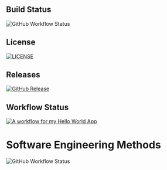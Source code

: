 




## Build Status
![GitHub Workflow Status](https://img.shields.io/github/actions/workflow/status/DwayneWilliams3372/devops/main.yml?branch=master)

## License
[![LICENSE](https://img.shields.io/github/license/DwayneWilliams3372/devops.svg?style=flat-square)](https://github.com/DwayneWilliams3372/devops/blob/master/LICENSE)

## Releases
[![GitHub Release](https://img.shields.io/github/v/release/DwayneWilliams3372/devops?style=flat-square)](https://github.com/DwayneWilliams3372/devops/releases)

## Workflow Status
[![A workflow for my Hello World App](https://github.com/DwayneWilliams3372/devops/actions/workflows/master.yml/badge.svg)](https://github.com/DwayneWilliams3372/devops/actions/workflows/main.yml)

# Software Engineering Methods
![GitHub Workflow Status](https://img.shields.io/github/actions/workflow/status/DwayneWilliams3372/devops/main.yml?branch=master)